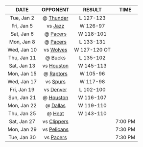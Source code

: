 |    DATE     |            OPPONENT            |    RESULT    |  TIME   |
|:-----------:|:------------------------------:|:------------:|:-------:|
| Tue, Jan 2  |    @ [Thunder](/r/Thunder)     |  L 127-123   |         |
| Fri, Jan 5  |     vs [Jazz](/r/UtahJazz)     |   W 126-97   |         |
| Sat, Jan 6  |     @ [Pacers](/r/pacers)      |  W 118-101   |         |
| Mon, Jan 8  |     @ [Pacers](/r/pacers)      |  L 133-131   |         |
| Wed, Jan 10 |  vs [Wolves](/r/timberwolves)  | W 127-120 OT |         |
| Thu, Jan 11 |     @ [Bucks](/r/MkeBucks)     |  L 135-102   |         |
| Sat, Jan 13 |    vs [Houston](/r/rockets)    |  W 145-113   |         |
| Mon, Jan 15 | @ [Raptors](/r/torontoraptors) |   W 105-96   |         |
| Wed, Jan 17 |    vs [Spurs](/r/NBASpurs)     |   W 117-98   |         |
| Fri, Jan 19 | vs [Denver](/r/denvernuggets)  |  L 102-100   |         |
| Sun, Jan 21 |    @ [Houston](/r/rockets)     |  W 116-107   |         |
| Mon, Jan 22 |    @ [Dallas](/r/Mavericks)    |  W 119-110   |         |
| Thu, Jan 25 |       @ [Heat](/r/heat)        |  W 143-110   |         |
| Sat, Jan 27 |  vs [Clippers](/r/LAClippers)  |              | 7:00 PM |
| Mon, Jan 29 | vs [Pelicans](/r/NOLAPelicans) |              | 7:30 PM |
| Tue, Jan 30 |     vs [Pacers](/r/pacers)     |              | 7:30 PM |
